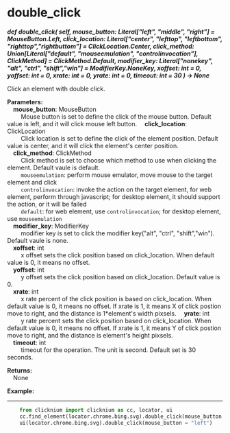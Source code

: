 # double_click<!-- {docsify-ignore-all} -->
***def double_click(
        self,
        mouse_button: Literal["left", "middle", "right"] = MouseButton.Left,
        click_location: Literal["center", "lefttop", "leftbottom", "righttop","rightbuttom"] = ClickLocation.Center,
        click_method: Union[Literal["default", "mouseemulation", "controlinvocation"], ClickMethod] = ClickMethod.Default,
        modifier_key: Literal["nonekey", "alt", "ctrl", "shift","win"]  = ModifierKey.NoneKey,
        xoffset: int = 0,
        yoffset: int = 0,
        xrate: int = 0,
        yrate: int = 0,
        timeout: int = 30
    ) -> None***  

Click an element with double click.  

**Parameters:**  
     &emsp;**mouse_button**: MouseButton  
        &emsp;&emsp; Mouse button is set to define the click of the mouse button. Default value is left, and it will click mouse left button. 
    &emsp;**click_location**: ClickLocation  
        &emsp;&emsp; Click location is set to define the click of the element position. Default value is center, and it will click the element's center position.  
    &emsp;**click_method**: ClickMethod  
        &emsp;&emsp; Click method is set to choose which method to use when clicking the element. Default vaule is default.  
        &emsp;&emsp; `mouseemulation`: perform mouse emulator, move mouse to the target element and click   
        &emsp;&emsp; `controlinvocation`: invoke the action on the target element, for web element, perform through javascript; for desktop element, it should support the action, or it will be failed  
        &emsp;&emsp; `default`: for web element, use `controlinvocation`; for desktop element, use `mouseemulation`  
    &emsp;**modifier_key**: ModifierKey  
        &emsp;&emsp; modifier key is set to click the modifier key("alt", "ctrl", "shift","win"). Default vaule is none.    
    &emsp;**xoffset**: int   
        &emsp;&emsp; x offset sets the click position based on click_location. When default value is 0, it means no offset.  
    &emsp;**yoffset**: int  
        &emsp;&emsp; y offset sets the click position based on click_location. Default value is 0.  
    &emsp;**xrate**: int  
        &emsp;&emsp; x rate percent of the click position is based on click_location. When default value is 0, it means no offset. If xrate is 1, it means X of click postion move to right, and the distance is 1*element's width pixsels. 
    &emsp;**yrate**: int  
        &emsp;&emsp; y rate percent sets the click position based on click_location. When default value is 0, it means no offset. If xrate is 1, it means Y of click postion move to right, and the distance is element's height pixsels.   
    &emsp;**timeout**: int  
        &emsp;&emsp; timeout for the operation. The unit is second. Default set is 30 seconds.  

**Returns:**  
    &emsp;None

**Example:**
***
```python
    from clicknium import clicknium as cc, locator, ui
    cc.find_element(locator.chrome.bing.svg).double_click(mouse_button = "left")
    ui(locator.chrome.bing.svg).double_click(mouse_button = "left")
```